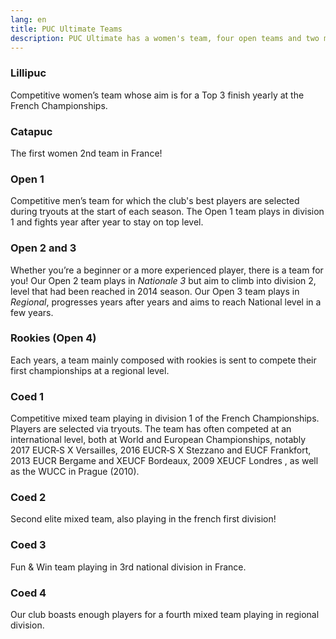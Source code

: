 ```yaml
---
lang: en
title: PUC Ultimate Teams
description: PUC Ultimate has a women's team, four open teams and two mixed teams that participate every year in the French championships
---
```


### Lillipuc

Competitive women’s team whose aim is for a Top 3 finish yearly at the French Championships.

### Catapuc

The first women 2nd team in France!

### Open 1

Competitive men’s team for which the club's best players are selected during
tryouts at the start of each season.
The Open 1 team plays in division 1 and fights year after year to stay on top level.

### Open 2 and 3

Whether you’re a beginner or a more experienced player, there is a team for
you!
Our Open 2 team plays in *Nationale 3* but aim to climb into division 2, level that had been reached in 2014 season.
Our Open 3  team plays in *Regional*, progresses years after years and aims to reach National level in a few years.

### Rookies (Open 4)

Each years, a team mainly composed with rookies is sent to compete their first championships at a regional level.

### Coed 1

Competitive mixed team playing in division 1 of the French Championships.
Players are selected via tryouts.
The team has often competed at an international level, both at World and
European Championships, notably 2017 EUCR‑S X Versailles, 2016 EUCR‑S X
Stezzano and EUCF Frankfort, 2013 EUCR Bergame and XEUCF Bordeaux, 2009 XEUCF
Londres , as well as the WUCC in Prague (2010).

### Coed 2

Second elite mixed team, also playing in the french first division!

### Coed 3

Fun & Win team playing in 3rd national division in France.

### Coed 4

Our club boasts enough players for a fourth mixed team playing in regional division.
